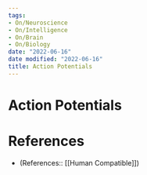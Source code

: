 ```yaml
---
tags:
- On/Neuroscience
- On/Intelligence
- On/Brain
- On/Biology
date: "2022-06-16"
date modified: "2022-06-16"
title: Action Potentials
---
```


# Action Potentials

# References
- (References:: [[Human Compatible]])
